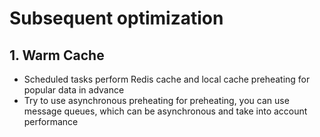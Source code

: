 # Subsequent optimization

## 1. Warm Cache

* Scheduled tasks perform Redis cache and local cache preheating for popular data in advance
* Try to use asynchronous preheating for preheating, you can use message queues, which can be asynchronous and take into account performance

